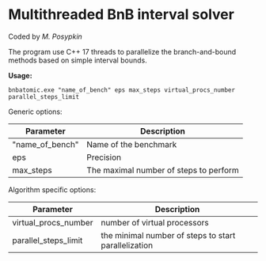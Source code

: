 # Multithreaded BnB interval solver

Coded by *M. Posypkin*

The program use C++ 17 threads to parallelize the branch-and-bound methods based on simple interval bounds.

**Usage:**

    bnbatomic.exe "name_of_bench" eps max_steps virtual_procs_number parallel_steps_limit



Generic options:

Parameter | Description
------------ | -------------
 "name_of_bench" | Name of the benchmark
eps | Precision
max_steps | The maximal number of steps to perform

Algorithm specific options:

Parameter | Description
------------ | -------------
virtual_procs_number | number of virtual processors
parallel_steps_limit | the minimal number of steps to start parallelization


